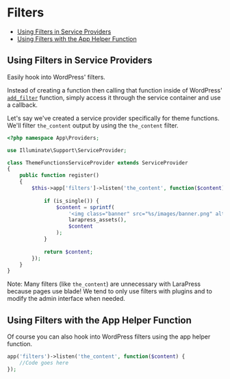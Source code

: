 # Filters

- [Using Filters in Service Providers](#filters-in-service-providers)
- [Using Filters with the App Helper Function](#filters-with-app-helper-function)

<a name="filters-in-service-providers"></a>
## Using Filters in Service Providers

Easily hook into WordPress' filters. 

Instead of creating a function then calling that function inside of WordPress' [`add_filter`](https://developer.wordpress.org/reference/functions/add_filter/) function, simply access it through the service container and use a callback. 

Let's say we've created a service provider specifically for theme functions. We'll filter `the_content` output by using the `the_content` filter.  

```php
<?php namespace App\Providers;

use Illuminate\Support\ServiceProvider;

class ThemeFunctionsServiceProvider extends ServiceProvider
{
    public function register()
    {
        $this->app['filters']->listen('the_content', function($content) {
            
            if (is_single()) {
                $content = sprintf(
                    '<img class="banner" src="%s/images/banner.png" alt="Banner Image" />%s',
                    larapress_assets(),
                    $content
                );
            }
            
            return $content;
        });
    }
}
```

Note: Many filters (like `the_content`) are unnecessary with LaraPress because pages use blade! We tend to only use filters with plugins and to modify the admin interface when needed.

<a name="filters-with-app-helper-function"></a>
## Using Filters with the App Helper Function

Of course you can also hook into WordPress filters using the app helper function.

```php
app('filters')->listen('the_content', function($content) {
    //Code goes here
});
```